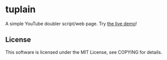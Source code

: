 # tuplain
A simple YouTube doubler script/web page. Try [the live demo](http://cce.kapsi.fi/tuplain/tuplain.html?audio=h4YvkZeLrjs&video=SQngoCBvq3Q&videostart=220&audiostart=73)!

## License
This software is licensed under the MIT License, see COPYING for details.